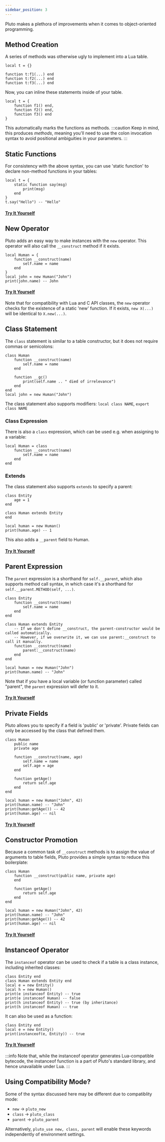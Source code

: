```yaml
---
sidebar_position: 3
---
```

Pluto makes a plethora of improvements when it comes to object-oriented programming.

## Method Creation

A series of methods was otherwise ugly to implement into a Lua table.
```pluto showLineNumbers title="Old Code"
local t = {}

function t:f1(...) end
function t:f2(...) end
function t:f3(...) end
```
Now, you can inline these statements inside of your table.
```pluto showLineNumbers title="New Code"
local t = {
    function f1() end,
    function f2() end,
    function f3() end
}
```
This automatically marks the functions as methods.
:::caution
Keep in mind, this produces *methods*, meaning you'll need to use the colon invocation syntax to avoid positional ambiguities in your parameters.
:::

## Static Functions

For consistency with the above syntax, you can use 'static function' to declare non-method functions in your tables:

```pluto showLineNumbers
local t = {
    static function say(msg)
        print(msg)
    end
}
t.say("Hello") -- "Hello"
```

#### [Try It Yourself](https://plutolang.github.io/web/#code=local%20t%20%3D%20%7B%0D%0A%20%20%20%20static%20function%20say(msg)%0D%0A%20%20%20%20%20%20%20%20print(msg)%0D%0A%20%20%20%20end%0D%0A%7D%0D%0At.say(%22Hello%22)%20--%20%22Hello%22)

## New Operator

Pluto adds an easy way to make instances with the `new` operator. This operator will also call the `__construct` method if it exists.

```pluto showLineNumbers
local Human = {
    function __construct(name)
        self.name = name
    end
}
local john = new Human("John")
print(john.name) -- John
```

#### [Try It Yourself](https://plutolang.github.io/web/#code=local%20Human%20%3D%20%7B%0D%0A%20%20%20%20function%20__construct(name)%0D%0A%20%20%20%20%20%20%20%20self.name%20%3D%20name%0D%0A%20%20%20%20end%0D%0A%7D%0D%0Alocal%20john%20%3D%20new%20Human(%22John%22)%0D%0Aprint(john.name)%20--%20John)

Note that for compatibility with Lua and C API classes, the `new` operator checks for the existence of a static 'new' function. If it exists, `new X(...)` will be identical to `X.new(...)`.

## Class Statement

The `class` statement is similar to a table constructor, but it does not require commas or semicolons:

```pluto showLineNumbers
class Human
    function __construct(name)
        self.name = name
    end

    function __gc()
        print(self.name .. " died of irrelevance")
    end
end
local john = new Human("John")
```

The class statement also supports modifiers: `local class NAME`, `export class NAME`

### Class Expression

There is also a `class` expression, which can be used e.g. when assigning to a variable:

```pluto showLineNumbers
local Human = class
    function __construct(name)
        self.name = name
    end
end
```

### Extends

The class statement also supports `extends` to specify a parent:

```pluto showLineNumbers
class Entity
    age = 1
end

class Human extends Entity
end

local human = new Human()
print(human.age) -- 1
```
This also adds a `__parent` field to Human.

#### [Try It Yourself](https://plutolang.github.io/web/#code=class%20Entity%0D%0A%20%20%20%20age%20%3D%201%0D%0Aend%0D%0A%0D%0Aclass%20Human%20extends%20Entity%0D%0Aend%0D%0A%0D%0Alocal%20human%20%3D%20new%20Human()%0D%0Aprint(human.age)%20--%201)

## Parent Expression

The `parent` expression is a shorthand for `self.__parent`, which also supports method call syntax, in which case it's a shorthand for `self.__parent.METHOD(self, ...)`.

```pluto showLineNumbers
class Entity
    function __construct(name)
        self.name = name
    end
end

class Human extends Entity
    -- If we don't define __construct, the parent-constructor would be called automatically.
    -- However, if we overwrite it, we can use parent:__construct to call it manually.
    function __construct(name)
        parent:__construct(name)
    end
end

local human = new Human("John")
print(human.name) -- "John"
```

Note that if you have a local variable (or function parameter) called "parent", the `parent` expression will defer to it.

#### [Try It Yourself](https://plutolang.github.io/web/#code=class%20Entity%0D%0A%20%20%20%20function%20__construct(name)%0D%0A%20%20%20%20%20%20%20%20self.name%20%3D%20name%0D%0A%20%20%20%20end%0D%0Aend%0D%0A%0D%0Aclass%20Human%20extends%20Entity%0D%0A%20%20%20%20--%20If%20we%20don't%20define%20__construct%2C%20the%20parent-constructor%20would%20be%20called%20automatically.%0D%0A%20%20%20%20--%20However%2C%20if%20we%20overwrite%20it%2C%20we%20can%20use%20parent%3A__construct%20to%20call%20it%20manually.%0D%0A%20%20%20%20function%20__construct(name)%0D%0A%20%20%20%20%20%20%20%20parent%3A__construct(name)%0D%0A%20%20%20%20end%0D%0Aend%0D%0A%0D%0Alocal%20human%20%3D%20new%20Human(%22John%22)%0D%0Aprint(human.name)%20--%20%22John%22)

## Private Fields

Pluto allows you to specify if a field is 'public' or 'private'. Private fields can only be accessed by the class that defined them.

```pluto
class Human
    public name
    private age

    function __construct(name, age)
        self.name = name
        self.age = age
    end

    function getAge()
        return self.age
    end
end

local human = new Human("John", 42)
print(human.name) -- "John"
print(human:getAge()) -- 42
print(human.age) -- nil
```

#### [Try It Yourself](https://plutolang.github.io/web/#code=class%20Human%0D%0A%20%20%20%20public%20name%0D%0A%20%20%20%20private%20age%0D%0A%0D%0A%20%20%20%20function%20__construct(name%2C%20age)%0D%0A%20%20%20%20%20%20%20%20self.name%20%3D%20name%0D%0A%20%20%20%20%20%20%20%20self.age%20%3D%20age%0D%0A%20%20%20%20end%0D%0A%0D%0A%20%20%20%20function%20getAge()%0D%0A%20%20%20%20%20%20%20%20return%20self.age%0D%0A%20%20%20%20end%0D%0Aend%0D%0A%0D%0Alocal%20human%20%3D%20new%20Human(%22John%22%2C%2042)%0D%0Aprint(human.name)%20--%20%22John%22%0D%0Aprint(human%3AgetAge())%20--%2042%0D%0Aprint(human.age)%20--%20nil)

## Constructor Promotion

Because a common task of `__construct` methods is to assign the value of arguments to table fields, Pluto provides a simple syntax to reduce this boilerplate:

```pluto
class Human
    function __construct(public name, private age)
    end

    function getAge()
        return self.age
    end
end

local human = new Human("John", 42)
print(human.name) -- "John"
print(human:getAge()) -- 42
print(human.age) -- nil
```

#### [Try It Yourself](https://plutolang.github.io/web/#code=class%20Human%0D%0A%20%20%20%20function%20__construct(public%20name%2C%20private%20age)%0D%0A%20%20%20%20end%0D%0A%0D%0A%20%20%20%20function%20getAge()%0D%0A%20%20%20%20%20%20%20%20return%20self.age%0D%0A%20%20%20%20end%0D%0Aend%0D%0A%0D%0Alocal%20human%20%3D%20new%20Human(%22John%22%2C%2042)%0D%0Aprint(human.name)%20--%20%22John%22%0D%0Aprint(human%3AgetAge())%20--%2042%0D%0Aprint(human.age)%20--%20nil)

## Instanceof Operator

The `instanceof` operator can be used to check if a table is a class instance, including inherited classes:

```pluto showLineNumbers
class Entity end
class Human extends Entity end
local e = new Entity()
local h = new Human()
print(e instanceof Entity) -- true
print(e instanceof Human) -- false
print(h instanceof Entity) -- true (by inheritance)
print(h instanceof Human) -- true
```
It can also be used as a function:
```pluto showLineNumbers
class Entity end
local e = new Entity()
print(instanceof(e, Entity)) -- true
```

#### [Try It Yourself](https://plutolang.github.io/web/#code=class%20Entity%20end%0D%0Aclass%20Human%20extends%20Entity%20end%0D%0A%0D%0Alocal%20e%20%3D%20new%20Entity()%0D%0Alocal%20h%20%3D%20new%20Human()%0D%0A%0D%0Aprint(e%20instanceof%20Entity)%20--%20true%0D%0Aprint(e%20instanceof%20Human)%20--%20false%0D%0Aprint(h%20instanceof%20Entity)%20--%20true%20(by%20inheritance)%0D%0Aprint(h%20instanceof%20Human)%20--%20true%0D%0A%0D%0Aprint(instanceof(e%2C%20Entity))%20--%20true%0D%0A)

:::info
Note that, while the instanceof operator generates Lua-compatible bytecode, the instanceof function is a part of Pluto's standard library, and hence unavailable under Lua.
:::

## Using Compatibility Mode?

Some of the syntax discussed here may be different due to compatiblity mode:
- `new` -> `pluto_new`
- `class` -> `pluto_class`
- `parent` -> `pluto_parent`

Alternatively, `pluto_use new, class, parent` will enable these keywords independently of environment settings.
